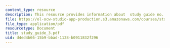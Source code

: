 ```yaml
---
content_type: resource
description: This resource provides information about  study guide no. 3.
file: https://ol-ocw-studio-app-production.s3.amazonaws.com/courses/sts-005-disease-and-society-in-america-fall-2005/d4ed4b6615b9bbad1128b0911832f296_study_guide_3.pdf
file_type: application/pdf
resourcetype: Document
title: study_guide_3.pdf
uid: d4ed4b66-15b9-bbad-1128-b0911832f296
---
```

